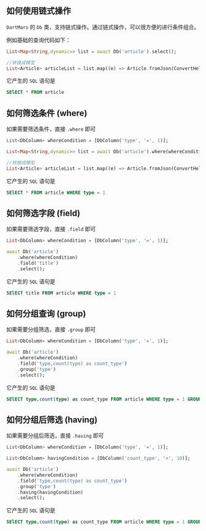 ## 如何使用链式操作

`DartMars` 的 `Db` 类，支持链式操作。通过链式操作，可以很方便的进行条件组合。

例如基础的查询代码如下：

```dart
List<Map<String,dynamic>> list = await Db('article').select();

//转换成模型
List<Article> articleList = list.map((e) => Article.fromJson(ConvertHelper.keyToHump(e))).toList();
```

它产生的 `SQL` 语句是

```sql
SElECT * FROM article
```

## 如何筛选条件 (where)

如果需要筛选条件，直接 `.where` 即可

```dart
List<DbColumn> whereCondition = [DbColumn('type', '=', 1)];

List<Map<String,dynamic>> list = await Db('article').where(whereCondition).select();

//转换成模型
List<Article> articleList = list.map((e) => Article.fromJson(ConvertHelper.keyToHump(e))).toList();
```

它产生的 `SQL` 语句是

```sql
SElECT * FROM article WHERE type = 1
```

## 如何筛选字段 (field)

如果需要筛选字段，直接 `.field` 即可

```dart
List<DbColumn> whereCondition = [DbColumn('type', '=', 1)];

await Db('article')
    .where(whereCondition)
    .field('title')
    .select();
```

它产生的 `SQL` 语句是

```sql
SElECT title FROM article WHERE type = 1
```

## 如何分组查询 (group)

如果需要分组筛选，直接 `.group` 即可

```dart
List<DbColumn> whereCondition = [DbColumn('type', '=', 1)];

await Db('article')
    .where(whereCondition)
    .field('type,count(type) as count_type')
    .group('type')
    .select();
```

它产生的 `SQL` 语句是

```sql
SElECT type,count(type) as count_type FROM article WHERE type = 1 GROUP BY type
```

## 如何分组后筛选 (having)

如果需要分组后筛选，直接 `.having` 即可

```dart
List<DbColumn> whereCondition = [DbColumn('type', '=', 1)];

List<DbColumn> havingCondition = [DbColumn('count_type', '>', 10)];

await Db('article')
    .where(whereCondition)
    .field('type,count(type) as count_type')
    .group('type')
    .having(havingCondition)
    .select();
```

它产生的 `SQL` 语句是

```sql
SElECT type,count(type) as count_type FROM article WHERE type = 1 GROUP BY type HAVING count_type > 10
```